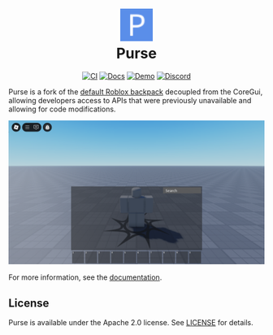 <h1 align="center">
  <img src="docs/assets/favicon.svg" width="64">
  <br>
  Purse
</h1>

<div align="center">

  [![CI](https://github.com/RyanLua/Purse/actions/workflows/ci.yml/badge.svg)](https://github.com/RyanLua/Purse/actions/workflows/ci.yml)
  [![Docs](https://img.shields.io/badge/docs-website-green)](https://purse.luau.page/)
  [![Demo](https://img.shields.io/badge/demo-experience-blue)](https://www.roblox.com/games/106146309450120)
  [![Discord](https://discord.com/api/guilds/1162303282002272359/widget.png)](https://discord.gg/N2KEnHzrsW)
</div>

Purse is a fork of the [default Roblox backpack](https://github.com/MaximumADHD/Roblox-Client-Tracker/blob/roblox/scripts/CoreScripts/Modules/BackpackScript.lua) decoupled from the CoreGui, allowing developers access to APIs that were previously unavailable and allowing for code modifications.

![Screenshot of Purse](docs/assets/screenshot.png)

For more information, see the [documentation](https://purse.luau.page/).

## License

Purse is available under the Apache 2.0 license. See [LICENSE](LICENSE) for details.
